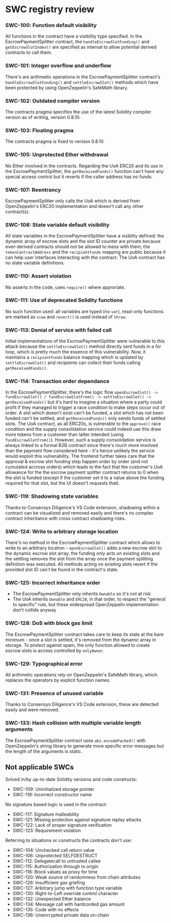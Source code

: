 # SWC registry review

### SWC-100: Function default visibility
All functions in the contract have a visibility type specified. In the EscrowPaymentSplitter contract, the `handleEscrowSlotFunding()` and `getEscrowSlotIndex()` are specified as internal to allow potential derived contracts to call them. 

### SWC-101: Integer overflow and underflow
There's are arithmetic operations in the EscrowPaymentSplitter contract's `handleEscrowSlotFunding()` and `settleEscrowSlot()` methods which have been protected by using OpenZeppelin's SafeMath library.

### SWC-102: Outdated compiler version
The contracts pragma specifies the use of the latest Solidity compiler version as of writing, version 0.8.10. 

### SWC-103: Floating pragma
The contracts pragma is fixed to version 0.8.10.

### SWC-105: Unprotected Ether withdrawal
No Ether involved in the contracts. Regarding the UoA ERC20 and its use in the EscrowPaymentSplitter, the `getReceivedFunds()` function can't have any special access control but it reverts if the caller address has no funds.

### SWC-107: Reentrancy
EscrowPaymentSplitter only calls the UoA which is derived from OpenZeppelin's ERC20 implementation and doesn't call any other contract(s). 

### SWC-108: State variable default visibility
All state variables in the EscrowPaymentSplitter have a visiblity defined: the dynamic array of escrow slots and the slot ID counter are private because even derived contracts should not be allowed to mess with them; the `tokenContractAddress` and the `recipientFunds` mapping are public because it can help user interfaces interacting with the contract. The UoA contract has no state variable definitions. 

### SWC-110: Assert violation
No asserts in the code, uses `require()` where approriate.

### SWC-111: Use of deprecated Solidity functions
No such function used: all variables are typed (no `var`), read-only functions are marked as `view` and `revert()` is used instead of `throw`.

### SWC-113: Denial of service with failed call
Initial implementations of the EscrowPaymentSplitter were vulnerable to this attack because the `settleEscrowSlot()` method directly sent funds in a for loop, which is pretty much the essence of this vulnerability. Now, it maintains a `recipientFunds` balance mapping which is updated by `settleEscrowSlot()` and recipients can collect their funds calling `getReceivedFunds()`.

### SWC-114: Transaction order dependance
In the EscrowPaymentSplitter, there's the logic flow `openEscrowSlot() -> fundEscrowSlot() / fundEscrowSlotFrom() -> settleEscrowSlot() -> getReceivedFunds()` but it's hard to imagine a situation where a party could profit if they managed to trigger a race condition to make steps occur out of order. A slot which doesn't exist can't be funded, a slot which has not been funded can't be settled, and `getReceivedFunds()` only sends funds of settled slots. The UoA contract, as all ERC20s, is vulnerable to the `approve()` race condition and the supply consolidation service could indeed use this draw more tokens from a customer than latter intended (using `fundEscrowSlotFrom()`). However, such a supply consolidation service is always linked to a formal B2B contract since there's much more involved than the payment flow considered here - it's hence unlikely the service would exploit this vulnerability. The frontend further takes care that the approval & escrow slot funding step happen order by order (and not cumulated accross orders) which leads to the fact that the customer's UoA allowance for the the escrow payment splitter contract returns to 0 when the slot is funded (except if the customer set it to a value above the funding required for that slot, but the UI doesn't requests that). 

### SWC-119: Shadowing state variables
Thanks to Consensys Diligence's VS Code extension, shadowing within a contract can be visualized and removed easily and there's no complex contract inheritance with cross contract shadowing risks. 

### SWC-124: Write to arbitrary storage location
There's no method in the EscrowPaymentSplitter contract which allows to write to an arbitrary location - `openEscrowSlot()` adds a new escrow slot to the dynamic escrow slot array, the funding only acts on existing slots and the settling removes the slot from the array once the payment splitting definition was executed. All methods acting on existing slots revert if the provided slot ID can't be found in the contract's state.

### SWC-125: Incorrect inheritance order
- The EscrowPaymentSplitter only inherits `Ownable` so it's not at risk
- The UoA inherits `Ownable` and `ERC20`, in that order, to respect the "general to specific" rule, but these widespread OpenZeppelin implementation don't collide anyway

### SWC-128: DoS with block gas limit
The EscrowPaymentSplitter contract takes care to keep its state at the bare minimum - once a slot is settled, it's removed from the dynamic array in storage. To protect against spam, the only function allowed to create escrow slots is access controlled by `onlyOwner`.

### SWC-129: Typographical error
All arithmetic operations rely on OpenZeppelin's SafeMath library, which replaces the operators by explicit function names.

### SWC-131: Presence of unused variable
Thanks to Consensys Diligence's VS Code extension, these are detected easily and were removed.

### SWC-133: Hash collision with multiple variable length arguments
The EscrowPaymentSplitter contract uses `abi.encodePacked()` with OpenZeppelin's string library to generate more specific error messages but the length of the arguments is static.

## Not applicable SWCs
Solved in/by up-to-date Solidity versions and code constructs:
- SWC-109: Uninitialized storage pointer
- SWC-118: Incorrect constructor name

No signature based logic is used in the contract:
- SWC-117: Signature malleability
- SWC-121: Missing protection against signature replay attacks
- SWC-122: Lack of proper signature verification
- SWC-123: Requirement violation

Referring to situations or constructs the contracts don't use:
- SWC-104: Unchecked call return value
- SWC-106: Unprotected SELFDESTRUCT
- SWC-112: Delegatecall to untrusted callee
- SWC-115: Authorization through tx.origin
- SWC-116: Block values as proxy for time
- SWC-120: Weak source of randomness from chain attributes
- SWC-126: Insufficient gas griefing
- SWC-127: Arbitrary jump with function type variable
- SWC-130: Right-to-Left override control character
- SWC-132: Unexpected Ether balance
- SWC-134: Message call with hardcorded gas amount
- SWC-135: Code with no effects
- SWC-136: Unencrypted private data on-chain